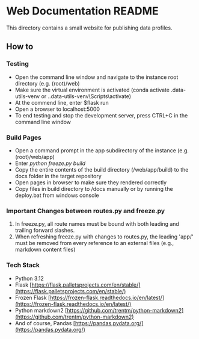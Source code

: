 # Web Documentation README
This directory contains a small website for publishing data profiles.

## How to
### Testing
* Open the command line window and navigate to the instance root directory (e.g. (root)/web)
* Make sure the virtual environment is activated (conda activate .data-utils-venv or .\.data-utils-venv\Scripts\activate)
* At the commend line, enter $flask run
* Open a browser to localhost:5000
* To end testing and stop the development server, press CTRL+C in the command line window

### Build Pages
* Open a command prompt in the app subdirectory of the instance (e.g. (root)/web/app) 
* Enter *python freeze.py build*
* Copy the entire contents of the build directory (/web/app/build) to the docs folder in the target repository
* Open pages in browser to make sure they rendered correctly
* Copy files in build directory to /docs manually or by running the deploy.bat from windows console

### Important Changes between routes.py and freeze.py
1. In freeze.py, all route names must be bound with both leading and trailing forward slashes.
2. When refreshing freeze.py with changes to routes.py, the leading 'app/' must be removed from every reference to an external files (e.g., markdown content files) 

### Tech Stack
- Python 3.12
- Flask [https://flask.palletsprojects.com/en/stable/](https://flask.palletsprojects.com/en/stable/)
- Frozen Flask [https://frozen-flask.readthedocs.io/en/latest/](https://frozen-flask.readthedocs.io/en/latest/)
- Python markdown2 [https://github.com/trentm/python-markdown2](https://github.com/trentm/python-markdown2)
- And of course, Pandas [https://pandas.pydata.org/](https://pandas.pydata.org/)